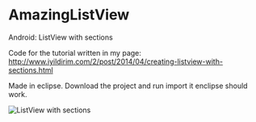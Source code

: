 AmazingListView
===============

Android: ListView with sections

Code for the tutorial written in my page: http://www.iyildirim.com/2/post/2014/04/creating-listview-with-sections.html

Made in eclipse. Download the project and run import it enclipse should work. 

![ListView with sections](http://www.iyildirim.com/uploads/2/2/3/8/22385994/2477392.png?262)
